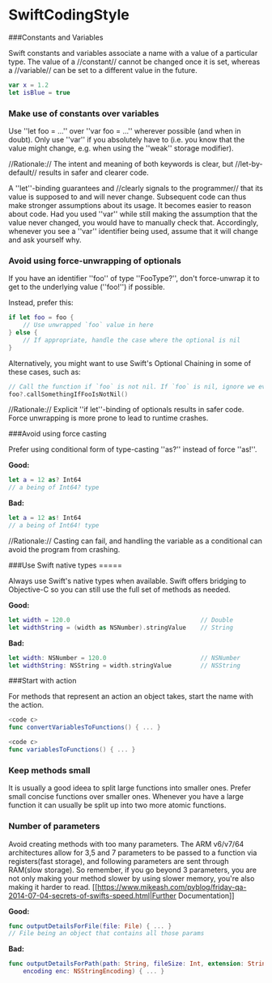 # SwiftCodingStyle

###Constants and Variables 

Swift constants and variables associate a name with a value of a particular type. The value of a //constant// cannot be changed once it is set, whereas a //variable// can be set to a different value in the future.
```swift
var x = 1.2
let isBlue = true
```
### Make use of constants over variables 

Use ''let foo = …'' over ''var foo = …'' wherever possible (and when in doubt). Only use ''var'' if you absolutely have to (i.e. you know that the value might change, e.g. when using the ''weak'' storage modifier).

//Rationale:// The intent and meaning of both keywords is clear, but //let-by-default// results in safer and clearer code.

A ''let''-binding guarantees and //clearly signals to the programmer// that its value is supposed to and will never change. Subsequent code can thus make stronger assumptions about its usage.
It becomes easier to reason about code. Had you used ''var'' while still making the assumption that the value never changed, you would have to manually check that.
Accordingly, whenever you see a ''var'' identifier being used, assume that it will change and ask yourself why.

### Avoid using force-unwrapping of optionals

If you have an identifier ''foo'' of type ''FooType?'', don't force-unwrap it to get to the underlying value (''foo!'') if possible.

Instead, prefer this:

```swift
if let foo = foo {
    // Use unwrapped `foo` value in here
} else {
    // If appropriate, handle the case where the optional is nil
}
```
Alternatively, you might want to use Swift's Optional Chaining in some of these cases, such as:

```swift
// Call the function if `foo` is not nil. If `foo` is nil, ignore we ever tried to make the call
foo?.callSomethingIfFooIsNotNil()
```
//Rationale:// Explicit ''if let''-binding of optionals results in safer code. Force unwrapping is more prone to lead to runtime crashes.

###Avoid using force casting

Prefer using conditional form of type-casting ''as?'' instead of force ''as!''.

**Good:**
```swift
let a = 12 as? Int64
// a being of Int64? type
```

**Bad:**
```swift
let a = 12 as! Int64
// a being of Int64! type
```

//Rationale:// Casting can fail, and handling the variable as a conditional can avoid the program from crashing.


###Use Swift native types =====

Always use Swift's native types when available. Swift offers bridging to Objective-C so you can still use the full set of methods as needed.

**Good:**
```swift
let width = 120.0                                    // Double
let widthString = (width as NSNumber).stringValue    // String
```

**Bad:**
```swift
let width: NSNumber = 120.0                          // NSNumber
let widthString: NSString = width.stringValue        // NSString
```


###Start with action

For methods that represent an action an object takes, start the name with the action.

```swift
<code c>
func convertVariablesToFunctions() { ... }
```

```swift
<code c>
func variablesToFunctions() { ... }
```


### Keep methods small

It is usually a good ideea to split large functions into smaller ones.  Prefer small concise functions over smaller ones.
Whenever you have a large function it can usually be split up into two more atomic functions. 


### Number of parameters
Avoid creating methods with too many parameters. The ARM v6/v7/64 architectures allow for 3,5 and 7 parameters to be passed to a function via registers(fast storage), and following parameters are sent through RAM(slow storage). So remember, if you go beyond 3 parameters, you are not only making your method slower by using slower memory, you're also making it harder to read. 
[[https://www.mikeash.com/pyblog/friday-qa-2014-07-04-secrets-of-swifts-speed.html|Further Documentation]]

**Good:**
```swift
func outputDetailsForFile(file: File) { ... }
// File being an object that contains all those params
```

**Bad:**
```swift
func outputDetailsForPath(path: String, fileSize: Int, extension: String,
    encoding enc: NSStringEncoding) { ... }
```
